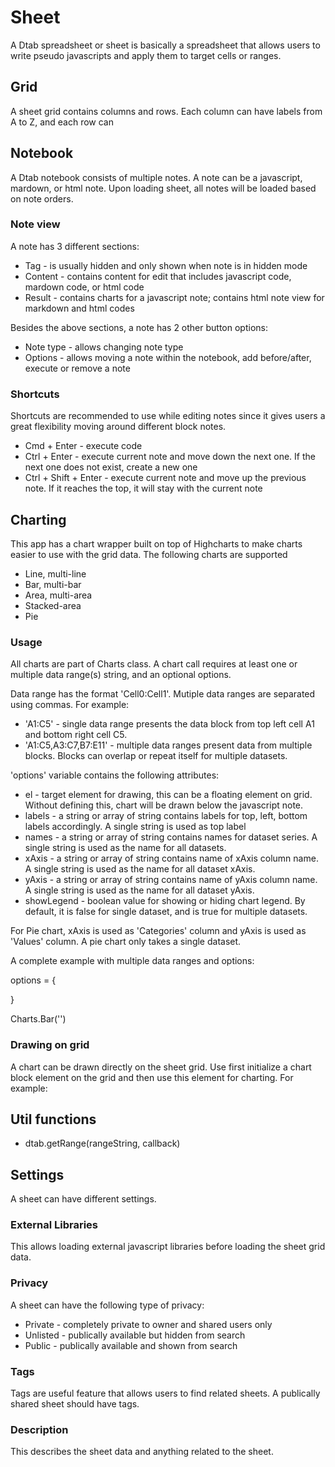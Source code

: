# Sheet

A Dtab spreadsheet or sheet is basically a spreadsheet that allows users to write pseudo javascripts and apply them to target cells or ranges.

## Grid

A sheet grid contains columns and rows. Each column can have labels from A to Z, and each row can 

## Notebook

A Dtab notebook consists of multiple notes. A note can be a javascript, mardown, or html note. Upon loading sheet, all notes will be loaded based on note orders.

### Note view

A note has 3 different sections:

* Tag - is usually hidden and only shown when note is in hidden mode
* Content - contains content for edit that includes javascript code, mardown code, or html code
* Result - contains charts for a javascript note; contains html note view for markdown and html codes

Besides the above sections, a note has 2 other button options: 

* Note type - allows changing note type
* Options - allows moving a note within the notebook, add before/after, execute or remove a note

### Shortcuts

Shortcuts are recommended to use while editing notes since it gives users a great flexibility moving around different block notes. 

* Cmd + Enter - execute code
* Ctrl + Enter - execute current note and move down the next one. If the next one does not exist, create a new one
* Ctrl + Shift + Enter - execute current note and move up the previous note. If it reaches the top, it will stay with the current note

## Charting

This app has a chart wrapper built on top of Highcharts to make charts easier to use with the grid data. The following charts are supported

* Line, multi-line
* Bar, multi-bar
* Area, multi-area
* Stacked-area
* Pie

### Usage

All charts are part of Charts class. A chart call requires at least one or multiple data range(s) string, and an optional options.

Data range has the format 'Cell0:Cell1'. Mutiple data ranges are separated using commas. For example:

* 'A1:C5' - single data range presents the data block from top left cell A1 and bottom right cell C5. 
* 'A1:C5,A3:C7,B7:E11' - multiple data ranges present data from multiple blocks. Blocks can overlap or repeat itself for multiple datasets. 

'options' variable contains the following attributes:

* el - target element for drawing, this can be a floating element on grid. Without defining this, chart will be drawn below the javascript note.
* labels - a string or array of string contains labels for top, left, bottom labels accordingly. A single string is used as top label
* names - a string or array of string contains names for dataset series. A single string is used as the name for all datasets.
* xAxis - a string or array of string contains name of xAxis column name. A single string is used as the name for all dataset xAxis.
* yAxis - a string or array of string contains name of yAxis column name. A single string is used as the name for all dataset yAxis.
* showLegend - boolean value for showing or hiding chart legend. By default, it is false for single dataset, and is true for multiple datasets.

For Pie chart, xAxis is used as 'Categories' column and yAxis is used as 'Values' column. A pie chart only takes a single dataset.

A complete example with multiple data ranges and options:

options = {  
  
}

Charts.Bar('')

### Drawing on grid

A chart can be drawn directly on the sheet grid. Use first initialize a chart block element on the grid and then use this element for charting. For example:


## Util functions

* dtab.getRange(rangeString, callback)

## Settings

A sheet can have different settings.

### External Libraries

This allows loading external javascript libraries before loading the sheet grid data.

### Privacy 

A sheet can have the following type of privacy:

* Private - completely private to owner and shared users only
* Unlisted - publically available but hidden from search
* Public - publically available and shown from search

### Tags

Tags are useful feature that allows users to find related sheets. A publically shared sheet should have tags.

### Description

This describes the sheet data and anything related to the sheet.